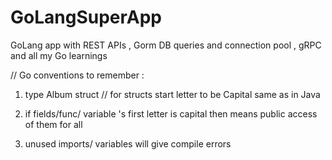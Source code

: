 # GoLangSuperApp
GoLang app with REST APIs , Gorm DB queries and connection pool  , gRPC and all my Go learnings



// Go conventions to remember : 

1.  type Album struct         // for structs start letter to be Capital same as in Java

2.  if fields/func/ variable 's first letter is capital then means public access of them for all

3.  unused imports/ variables will give compile errors


